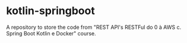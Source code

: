 # kotlin-springboot
A repository to store the code from "REST API's RESTFul do 0 à AWS c. Spring Boot Kotlin e Docker" course.
